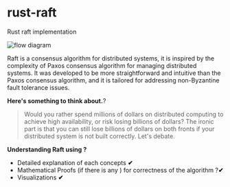 # rust-raft
Rust raft implementation 


![flow diagram](https://github.com/TheDhejavu/rust-raft/blob/main/public/rust-raft.png)

Raft is a consensus algorithm for distributed systems, it is inspired by the complexity of Paxos consensus algorithm for managing distributed systems. It was developed to be more straightforward and intuitive than the Paxos consensus algorithm, and it is tailored for addressing non-Byzantine fault tolerance issues.

**Here's something to think about.**? 

> Would you rather spend millions of dollars on distributed computing to achieve high availability, or risk losing billions of dollars? The ironic part is that you can still lose billions of dollars on both fronts if your distributed system is not built correctly. Let's debate.
> 

**Understanding Raft using ?**

- Detailed explanation of each concepts ****✔****
- Mathematical Proofs (if there is any ) for correctness of the algorithm ?****✔****
- Visualizations  ****✔****